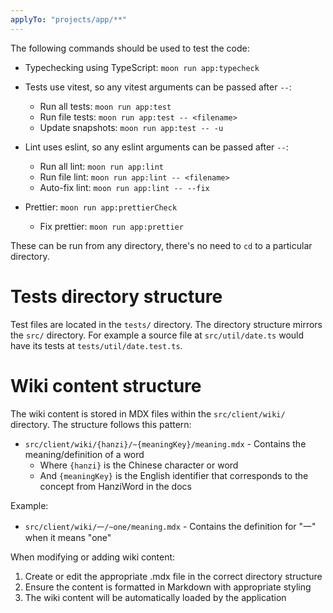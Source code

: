 ```yaml
---
applyTo: "projects/app/**"
---
```


The following commands should be used to test the code:

- Typechecking using TypeScript: `moon run app:typecheck`

- Tests use vitest, so any vitest arguments can be passed after `--`:

  - Run all tests: `moon run app:test`
  - Run file tests: `moon run app:test -- <filename>`
  - Update snapshots: `moon run app:test -- -u`

- Lint uses eslint, so any eslint arguments can be passed after `--`:

  - Run all lint: `moon run app:lint`
  - Run file lint: `moon run app:lint -- <filename>`
  - Auto-fix lint: `moon run app:lint -- --fix`

- Prettier: `moon run app:prettierCheck`

  - Fix prettier: `moon run app:prettier`

These can be run from any directory, there's no need to `cd` to a particular directory.

# Tests directory structure

Test files are located in the `tests/` directory. The directory structure mirrors the `src/`
directory. For example a source file at `src/util/date.ts` would have its tests at
`tests/util/date.test.ts`.

# Wiki content structure

The wiki content is stored in MDX files within the `src/client/wiki/` directory. The structure
follows this pattern:

- `src/client/wiki/{hanzi}/~{meaningKey}/meaning.mdx` - Contains the meaning/definition of a word
  - Where `{hanzi}` is the Chinese character or word
  - And `{meaningKey}` is the English identifier that corresponds to the concept from HanziWord in
    the docs

Example:

- `src/client/wiki/一/~one/meaning.mdx` - Contains the definition for "一" when it means "one"

When modifying or adding wiki content:

1. Create or edit the appropriate .mdx file in the correct directory structure
2. Ensure the content is formatted in Markdown with appropriate styling
3. The wiki content will be automatically loaded by the application
